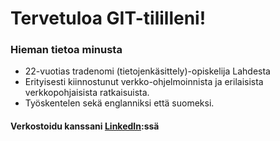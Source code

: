 # Tervetuloa GIT-tililleni!
### Hieman tietoa minusta
- 22-vuotias tradenomi (tietojenkäsittely)-opiskelija Lahdesta
- Erityisesti kiinnostunut verkko-ohjelmoinnista ja erilaisista verkkopohjaisista ratkaisuista.
- Työskentelen sekä englanniksi että suomeksi.

#### Verkostoidu kanssani [LinkedIn](https://www.linkedin.com/in/eemil-valkonen-558224185/):ssä
